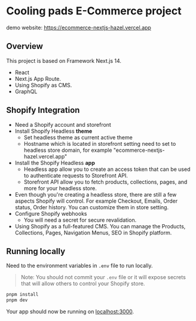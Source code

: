 # Cooling pads E-Commerce project

demo website:
https://ecommerce-nextjs-hazel.vercel.app

## Overview

This project is based on Framework Next.js 14.

- React
- Next.js App Route.
- Using Shopify as CMS.
- GraphQL

## Shopify Integration

- Need a Shopify account and storefront
- Install Shopify Headless **theme**
  - Set headless theme as current active theme
  - Hostname which is located in storefront setting need to set to headless store domain, for example "ecommerce-nextjs-hazel.vercel.app"
- Install the Shopify Headless **app**
  - Headless app allow you to create an access token that can be used to authenticate requests to Storefront API.
  - Storefront API allow you to fetch products, collections, pages, and more for your headless store.
- Even though you're creating a headless store, there are still a few aspects Shopify will control. For example Checkout, Emails, Order status, Order history. You can customize them in store setting.
- Configure Shopify webhooks
  - You will need a secret for secure revalidation.
- Using Shopify as a full-featured CMS. You can manage the Products, Collections, Pages, Navigation Menus, SEO in Shopify platform.

## Running locally

Need to the environment variables in `.env` file to run locally.

> Note: You should not commit your `.env` file or it will expose secrets that will allow others to control your Shopify store.

```bash
pnpm install
pnpm dev
```

Your app should now be running on [localhost:3000](http://localhost:3000/).
